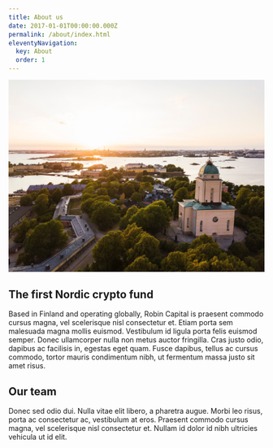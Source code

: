 ```yaml
---
title: About us
date: 2017-01-01T00:00:00.000Z
permalink: /about/index.html
eleventyNavigation:
  key: About
  order: 1
---
```

![](/static/img/julius-jansson-etqxf-2uasg-unsplash.jpg)

## The first Nordic crypto fund

Based in Finland and operating globally, Robin Capital is praesent commodo cursus magna, vel scelerisque nisl consectetur et. Etiam porta sem malesuada magna mollis euismod. Vestibulum id ligula porta felis euismod semper. Donec ullamcorper nulla non metus auctor fringilla. Cras justo odio, dapibus ac facilisis in, egestas eget quam. Fusce dapibus, tellus ac cursus commodo, tortor mauris condimentum nibh, ut fermentum massa justo sit amet risus.

## Our team
Donec sed odio dui. Nulla vitae elit libero, a pharetra augue. Morbi leo risus, porta ac consectetur ac, vestibulum at eros. Praesent commodo cursus magna, vel scelerisque nisl consectetur et. Nullam id dolor id nibh ultricies vehicula ut id elit.